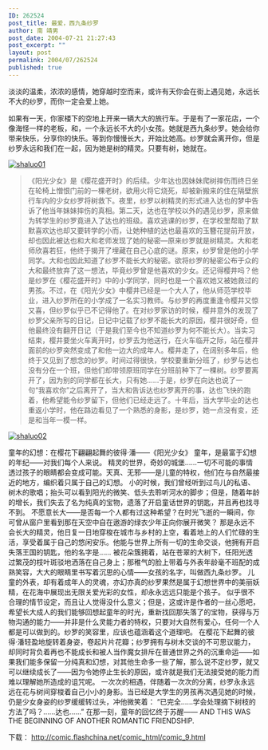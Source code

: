```yaml
---
ID: 262524
post_title: 最爱，西九条纱罗
author: 南 靖男
post_date: 2004-07-21 21:27:43
post_excerpt: ""
layout: post
permalink: 2004/07/262524
published: true
---
```

淡淡的温柔，浓浓的感情，她穿越时空而来，或许有天你会在街上遇见她，永远长不大的纱罗，而你一定会爱上她。

如果有一天，你家楼下的空地上开来一辆大大的旅行车。于是有了一家花店，一个像海怪一样的老板，和，一个永远长不大的小女孩。她就是西九条纱罗。她会给你带来快乐，分享你的快乐。等到你慢慢长大，开始比她高。纱罗就会离开你，但是纱罗永远和我们在一起，因为她是树的精灵。只要有树，她就在。
<!--more--><a href="https://larryli.cn/wp-content/uploads/50/5051/2007/07/shaluo01.jpg" title="shaluo01"><img src="https://larryli.cn/wp-content/uploads/50/5051/2007/07/shaluo01.thumbnail.jpg" alt="shaluo01" /></a>
<blockquote> 《阳光少女》是《樱花盛开时》的后续。少年达也因妹妹爬树摔伤而终日坐在轮椅上憎恨门前的一棵老树，欲用火将它烧死，却被新搬来的住在隔壁旅行车内的少女纱罗将树救下。夜里，纱罗以树精灵的形式进入达也的梦中告诉了他当年妹妹摔伤的真相。第二天，达也在学校以外的遇见纱罗，原来做为转学生的纱罗竟进入了达也的班级。喜欢逃课的纱罗，在学校里帮助了默默喜欢达也却又要转学的小而，让她种植的达也最喜欢的玉簪花提前开放，却也因此被达也和大和老师发现了她的秘密—原来纱罗就是树精灵。大和老师欣喜若狂，他终于揭开了埋藏在自己心底的谜。原来，纱罗曾是他的小学同学。大和也因此知道了纱罗不能长大的秘密。欲将纱罗的秘密公布于众的大和最终放弃了这一想法，毕竟纱罗曾是他喜欢的少女。还记得樱井吗？他是纱罗在《樱花盛开时》中的小学同学，同时也是一个喜欢她又被她救过的男孩。不过，在《阳光少女》中樱井已经是一个大人了，他从师范学校毕业，进入纱罗所在的小学成了一名实习教师。与纱罗的再度重逢令樱井又惊又喜，但纱罗似乎已不记得他了。在对纱罗家访的时候，樱井意外的发现了纱罗父亲所写的日记，日记中记载了纱罗不能长大的原因，樱井很好奇，但他最终没有翻开日记（于是我们至今也不知道纱罗为何不能长大）。当实习结束，樱井要坐火车离开时，纱罗去为他送行，在火车临开之际，站在樱井面前的纱罗突然变成了和他一边大的成年人。樱井走了，在阔别多年后，他终于又见到了想念的纱罗。时间过得很快，学校要重新分班了，纱罗与达也没有分在一个班，但他们却带领原班同学在分班前种下了一棵树。纱罗要离开了，因为别的同学都在长大，只有她……于是，纱罗在向达也说了一句“我喜欢你”之后离开了，当大和告诉达也纱罗离开的事，达也飞快的跑着，他希望能令纱罗留下，但他们已经走远了。十年后，当大学毕业的达也重返小学时，他在路边看见了一个熟悉的身影，是纱罗，她一点没有变，还是和当年一模一样。</blockquote>
<a href="https://larryli.cn/wp-content/uploads/50/5051/2007/07/shaluo02.jpg" title="shaluo02"><img src="https://larryli.cn/wp-content/uploads/50/5051/2007/07/shaluo02.thumbnail.jpg" alt="shaluo02" /></a>

童年的幻想：在樱花下翩翩起舞的彼得·潘——《阳光少女》
童年，是最富于幻想的年纪——对我们每个人来说。
精灵的世界，奇妙的城堡……一切不可能的事情透过孩子的眼睛都会变成可能。天真、无邪——是儿童的特权，他们在与自然最接近的地方，编织着只属于自己的幻想。
小的时候，我们曾经听到过鸟儿的私语、树木的歌唱；抬头可以看到阳光的微笑、低头去聆听河水的脚步；但是，随着年龄的增长，我们失去了名为纯真的宝物，遗落了开启童话世界的钥匙，并且再也找寻不到。
不愿意长大——是否每一个人都有过这种希望？在时光飞逝的一瞬间，你可曾从窗户里看到那在天空中自在遨游的绿衣少年正向你展开微笑？
那是永远不会长大的精灵，他日复一日地穿梭在城市与乡村的上空，看着地上的人们忙碌的生活，享受着属于自己的悠闲安乐。他能与世界上所有一切的生命交谈，他拥有开启失落王国的钥匙，他的名字是……
被花朵簇拥着，站在苍翠的大树下，任阳光透过繁茂的枝叶斑驳地洒落在自己身上；那稚气的脸上带着与外表年龄毫不班配的成熟笑容，大大的眼睛里书写着沉思的心情——女孩的名字，叫做西九条纱罗。
儿童的外表，却有着成年人的灵魂，亦幻亦真的纱罗果然是属于幻想世界中的美丽妖精，在花海中展现出无限关爱光彩的女性，却永永远远只能是个孩子。
似乎很不合理的情节设定，而且让人觉得没什么意义；但是，这或许是作者的一丝心愿吧，希望长大成人的我们能够回想起童年的时光，重新找回那失落了的宝物，获得与万物沟通的能力——并非是什么灵能力者的特权，只要对大自然有爱心，任何一个人都是可以做到的。纱罗的笑容里，应该也蕴涵着这个道理吧。
在樱花下起舞的彼得·潘轻盈地旋转着身姿，卷起片片花瓣；纱罗拥有与树木交谈的不可思议能力，却同时背负着再也不能成长和被人当作魔女排斥在普通世界之外的沉重命运——如果我们能多保留一分纯真和幻想，对其他生命多一些了解，那么说不定纱罗，就又可以继续成长了——因为令她停止生长的原因，或许就是我们无法接受她的能力而难以理解她所造成的诅咒呢。
一次次的相遇，伴随着一次次的分离，纱罗永永远远在花与树间穿梭着自己小小的身影。当已经是大学生的男孩再次遇见她的时候，仍是少女身姿的纱罗缓缓转过头，冲他微笑着：
“已完全……学会处理摘下树枝的方法了吗？……达也……”
在那一刻，童年的回忆终于苏醒——
AND THIS WAS THE BEGINNING OF ANOTHER ROMANTIC FRIENDSHIP.

下载： <a href="http://comic.flashchina.net/comic_html/comic_9.html">http://comic.flashchina.net/comic_html/comic_9.html</a>